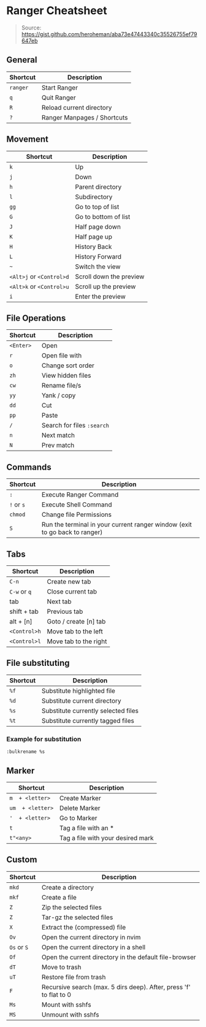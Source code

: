 # Ranger Cheatsheet
> Source: <https://gist.github.com/heroheman/aba73e47443340c35526755ef79647eb>

## General
| Shortcut | Description                 |
|----------|-----------------------------|
| `ranger` | Start Ranger                |
| `q`      | Quit Ranger                 |
| `R`      | Reload current directory    |
| `?`      | Ranger Manpages / Shortcuts |


## Movement
| Shortcut                 | Description             |
|--------------------------|-------------------------|
| `k`                      | Up                      |
| `j`                      | Down                    |
| `h`                      | Parent directory        |
| `l`                      | Subdirectory            |
| `gg`                     | Go to top of list       |
| `G`                      | Go to bottom of list    |
| `J`                      | Half page down          |
| `K`                      | Half page up            |
| `H`                      | History Back            |
| `L`                      | History Forward         |
| `~`                      | Switch the view         |
| `<Alt>j` or `<Control>d` | Scroll down the preview |
| `<Alt>k` or `<Control>u` | Scroll up the preview   |
| `i`                      | Enter the preview       |

## File Operations
| Shortcut   | Description                                    |
|------------|------------------------------------------------|
| `<Enter>`  | Open                                           |
| `r`        | Open file with                                 |
| `o`        | Change sort order                              |
| `zh`       | View hidden files                              |
| `cw`       | Rename file/s                                  |
| `yy`       | Yank / copy                                    |
| `dd`       | Cut                                            |
| `pp`       | Paste                                          |
| `/`        | Search for files `:search`                     |
| `n`        | Next match                                     |
| `N`        | Prev match                                     |


## Commands
| Shortcut   | Description                                                                |
|------------|----------------------------------------------------------------------------|
| `:`        | Execute Ranger Command                                                     |
| `!` or `s` | Execute Shell Command                                                      |
| `chmod`    | Change file Permissions                                                    |
| `S`        | Run the terminal in your current ranger window (exit to go back to ranger) |

## Tabs
| Shortcut     | Description           |
|--------------|-----------------------|
| `C-n`        | Create new tab        |
| `C-w` or `q` | Close current tab     |
| tab          | Next tab              |
| shift + tab  | Previous tab          |
| alt + [n]    | Goto / create [n] tab |
| `<Control>h` | Move tab to the left  |
| `<Control>l` | Move tab to the right |

## File substituting
| Shortcut | Description                         |
|----------|-------------------------------------|
| `%f`     | Substitute highlighted file         |
| `%d`     | Substitute current directory        |
| `%s`     | Substitute currently selected files |
| `%t`     | Substitute currently tagged files   |

### Example for substitution
`:bulkrename %s`

## Marker
| Shortcut         | Description                       |
|------------------|-----------------------------------|
| `m  + <letter>`  | Create Marker                     |
| `um  + <letter>` | Delete Marker                     |
| `'  + <letter>`  | Go to Marker                      |
| `t`              | Tag a file with an *              |
| `t"<any>`        | Tag a file with your desired mark |

## Custom

| Shortcut    | Description                                                        |
|-------------|--------------------------------------------------------------------|
| `mkd`       | Create a directory                                                 |
| `mkf`       | Create a file                                                      |
| `Z`         | Zip the selected files                                             |
| `Z`         | Tar-gz the selected files                                          |
| `X`         | Extract the (compressed) file                                      |
| `Ov`        | Open the current directory in nvim                                 |
| `Os` or `S` | Open the current directory in a shell                              |
| `Of`        | Open the current directory in the default file-browser             |
| `dT`        | Move to trash                                                      |
| `uT`        | Restore file from trash                                            |
| `F`         | Recursive search (max. 5 dirs deep). After, press 'f' to flat to 0 |
| `Ms`        | Mount with sshfs                                                   |
| `MS`        | Unmount with sshfs                                                 |
